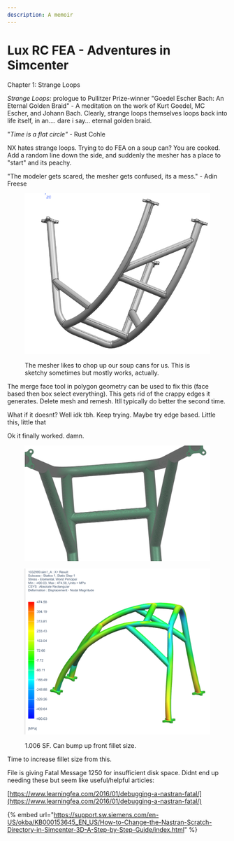```yaml
---
description: A memoir
---
```


# Lux RC FEA - Adventures in Simcenter

Chapter 1: Strange Loops

_Strange Loops:_ prologue to Pullitzer Prize-winner "Goedel Escher Bach: An Eternal Golden Braid" - A meditation on the work of Kurt Goedel, MC Escher, and Johann Bach. Clearly, strange loops themselves loops back into life itself, in an.... dare i say... eternal golden braid.

"_Time is a flat circle" -_ Rust Cohle



NX hates strange loops. Trying to do FEA on a soup can? You are cooked. Add a random line down the side, and suddenly the mesher has a place to "start" and its peachy.

"The modeler gets scared, the mesher gets confused, its a mess." - Adin Freese



<figure><img src="../../.gitbook/assets/image (1) (1) (1) (1).png" alt=""><figcaption><p>The mesher likes to chop up our soup cans for us. This is sketchy sometimes but mostly works, actually.</p></figcaption></figure>



The merge face tool in polygon geometry can be used to fix this (face based then box select everything). This gets rid of the crappy edges it generates. Delete mesh and remesh. Itll typically do better the second time.&#x20;

What if it doesnt? Well idk tbh. Keep trying. Maybe try edge based. Little this, little that

Ok it finally worked. damn.

<figure><img src="../../.gitbook/assets/image (1) (1) (1).png" alt=""><figcaption></figcaption></figure>



<figure><img src="../../.gitbook/assets/image (1) (1) (1) (1) (1).png" alt=""><figcaption><p>1.006 SF. Can bump up front fillet size.</p></figcaption></figure>

Time to increase fillet size from this.

File is giving Fatal Message 1250 for insufficient disk space. Didnt end up needing these but seem like useful/helpful articles:&#x20;

[https://www.learningfea.com/2016/01/debugging-a-nastran-fatal/](https://www.learningfea.com/2016/01/debugging-a-nastran-fatal/)

{% embed url="https://support.sw.siemens.com/en-US/okba/KB000153645_EN_US/How-to-Change-the-Nastran-Scratch-Directory-in-Simcenter-3D-A-Step-by-Step-Guide/index.html" %}

